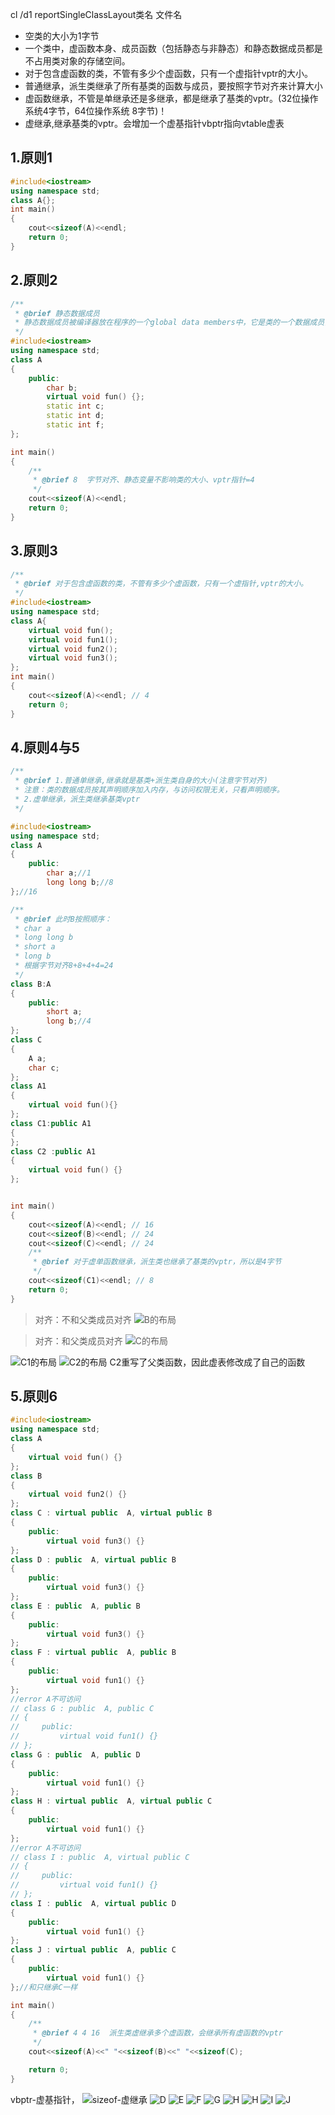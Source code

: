 cl /d1 reportSingleClassLayout类名 文件名

- 空类的大小为1字节
- 一个类中，虚函数本身、成员函数（包括静态与非静态）和静态数据成员都是不占用类对象的存储空间。
- 对于包含虚函数的类，不管有多少个虚函数，只有一个虚指针vptr的大小。
- 普通继承，派生类继承了所有基类的函数与成员，要按照字节对齐来计算大小
- 虚函数继承，不管是单继承还是多继承，都是继承了基类的vptr。(32位操作系统4字节，64位操作系统 8字节)！
- 虚继承,继承基类的vptr。会增加一个虚基指针vbptr指向vtable虚表

## 1.原则1

```c++
#include<iostream>
using namespace std;
class A{};
int main()
{
    cout<<sizeof(A)<<endl;
    return 0;
}
```

## 2.原则2

```c++
/**
 * @brief 静态数据成员
 * 静态数据成员被编译器放在程序的一个global data members中，它是类的一个数据成员，但不影响类的大小。不管这个类产生了多少个实例，还是派生了多少新的类，静态数据成员只有一个实例。静态数据成员，一旦被声明，就已经存在。 
 */
#include<iostream>
using namespace std;
class A
{
    public:
        char b;
        virtual void fun() {};
        static int c;
        static int d;
        static int f;
};

int main()
{
    /**
     * @brief 8  字节对齐、静态变量不影响类的大小、vptr指针=4
     */
    cout<<sizeof(A)<<endl; 
    return 0;
}
```

## 3.原则3

```c++
/**
 * @brief 对于包含虚函数的类，不管有多少个虚函数，只有一个虚指针,vptr的大小。
 */
#include<iostream>
using namespace std;
class A{
    virtual void fun();
    virtual void fun1();
    virtual void fun2();
    virtual void fun3();
};
int main()
{
    cout<<sizeof(A)<<endl; // 4
    return 0;
}
```

## 4.原则4与5

```c++
/**
 * @brief 1.普通单继承,继承就是基类+派生类自身的大小(注意字节对齐)
 * 注意：类的数据成员按其声明顺序加入内存，与访问权限无关，只看声明顺序。
 * 2.虚单继承，派生类继承基类vptr
 */

#include<iostream>
using namespace std;
class A
{
    public:
        char a;//1
        long long b;//8
};//16

/**
 * @brief 此时B按照顺序：
 * char a
 * long long b
 * short a
 * long b
 * 根据字节对齐8+8+4+4=24
 */
class B:A
{
    public:
        short a;
        long b;//4
};
class C
{
    A a;
    char c;
};
class A1
{
    virtual void fun(){}
};
class C1:public A1
{
};
class C2 :public A1
{
    virtual void fun() {}
};


int main()
{
    cout<<sizeof(A)<<endl; // 16
    cout<<sizeof(B)<<endl; // 24
    cout<<sizeof(C)<<endl; // 24
    /**
     * @brief 对于虚单函数继承，派生类也继承了基类的vptr，所以是4字节
     */
    cout<<sizeof(C1)<<endl; // 8 
    return 0;
}
```
> 对齐：不和父类成员对齐
![B的布局](图片/sizeof-原则45-1.png)

> 对齐：和父类成员对齐
![C的布局](图片/sizeof-原则45-2.png)

> 
![C1的布局](图片/sizeof-原则45-3.png)
![C2的布局](图片/sizeof-原则45-4.png)
C2重写了父类函数，因此虚表修改成了自己的函数


## 5.原则6

```c++
#include<iostream>
using namespace std;
class A
{
    virtual void fun() {}
};
class B
{
    virtual void fun2() {}
};
class C : virtual public  A, virtual public B
{
    public:
        virtual void fun3() {}
};
class D : public  A, virtual public B
{
    public:
        virtual void fun3() {}
};
class E : public  A, public B
{
    public:
        virtual void fun3() {}
};
class F : virtual public  A, public B
{
    public:
        virtual void fun1() {}
};
//error A不可访问
// class G : public  A, public C
// {
//     public:
//         virtual void fun1() {}
// };
class G : public  A, public D
{
    public:
        virtual void fun1() {}
};
class H : virtual public  A, virtual public C
{
    public:
        virtual void fun1() {}
};
//error A不可访问
// class I : public  A, virtual public C
// {
//     public:
//         virtual void fun1() {}
// };
class I : public  A, virtual public D
{
    public:
        virtual void fun1() {}
};
class J : virtual public  A, public C
{
    public:
        virtual void fun1() {}
};//和只继承C一样

int main()
{
    /**
     * @brief 4 4 16  派生类虚继承多个虚函数，会继承所有虚函数的vptr
     */
    cout<<sizeof(A)<<" "<<sizeof(B)<<" "<<sizeof(C);

    return 0;
}
```
vbptr-虚基指针，
![sizeof-虚继承](图片/sizeof-虚继承.png)
![D](图片/sizeof-原则6-1.png)
![E](图片/sizeof-原则6-2.png)
![F](图片/sizeof-原则6-3.png)
![G](图片/sizeof-原则6-4.png)
![H](图片/sizeof-原则6-5.png)
![H](图片/sizeof-原则6-51.png)
![I](图片/sizeof-原则6-6.png)
![J](图片/sizeof-原则6-7.png)